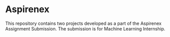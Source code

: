 # Aspirenex
This repository contains two projects developed as a part of the Aspirenex Assignment Submission. The submission is for Machine Learning Internship. 

